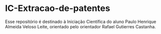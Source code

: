 # IC-Extracao-de-patentes
Esse repositório é destinado à Iniciação Científica do aluno Paulo Henrique Almeida Veloso Leite, orientado pelo orientador Rafael Gutierres Castanha.
